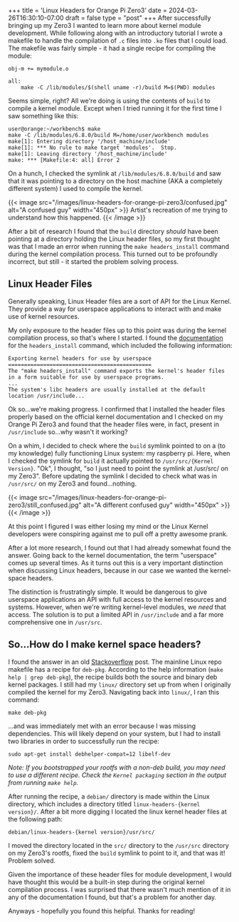 +++
title = 'Linux Headers for Orange Pi Zero3'
date = 2024-03-26T16:30:10-07:00
draft = false
type = "post"
+++
After successfully bringing up my Zero3 I wanted to learn more about kernel module development. While following along with an introductory tutorial I wrote a makefile to handle the compilation of `.c` files into `.ko` files that I could load. The makefile was fairly simple - it had a single recipe for compiling the module:
```
obj-m += mymodule.o

all:
	make -C /lib/modules/$(shell uname -r)/build M=$(PWD) modules
```
Seems simple, right? All we're doing is using the contents of `build` to compile a kernel module. Except when I tried running it for the first time I saw something like this:
```
user@orange:~/workbench$ make
make -C /lib/modules/6.8.0/build M=/home/user/workbench modules
make[1]: Entering directory '/host_machine/include'
make[1]: *** No rule to make target 'modules'.  Stop.
make[1]: Leaving directory '/host_machine/include'
make: *** [Makefile:4: all] Error 2
```
On a hunch, I checked the symlink at `/lib/modules/6.8.0/build` and saw that it was pointing to a directory on the host machine (AKA a completely different system) I used to compile the kernel.

{{< image src="/images/linux-headers-for-orange-pi-zero3/confused.jpg"  alt="A confused guy" width="450px" >}}
Artist's recreation of me trying to understand how this happened.
{{< /image >}}

After a bit of research I found that the `build` directory *should* have been pointing at a directory holding the Linux header files, so my first thought was that I made an error when running the `make headers_install` command during the kernel compilation process. This turned out to be profoundly incorrect, but still - it started the problem solving process.

## Linux Header Files
Generally speaking, Linux Header files are a sort of API for the Linux Kernel. They provide a way for userspace applications to interact with and make use of kernel resources.

My only exposure to the header files up to this point was during the kernel compilation process, so that's where I started. I found the [documentation][1] for the `headers_install` command, which included the following information:
```
Exporting kernel headers for use by userspace
=============================================
The "make headers_install" command exports the kernel's header files in a form suitable for use by userspace programs.
...
The system's libc headers are usually installed at the default location /usr/include...
```
Ok so...we're making progress. I confirmed that I installed the header files properly based on the official kernel documentation and I checked on my Orange Pi Zero3 and found that the header files were, in fact, present in `/usr/include` so...why wasn't it working?

On a whim, I decided to check where the `build` symlink pointed to on a (to my knowledge) fully functioning Linux system: my raspberry pi. Here, when I checked the symlink for `build` it actually pointed to `/usr/src/{Kernel Version}`. "Ok", I thought, "so I just need to point the symlink at /usr/src/ on my Zero3". Before updating the symlink I decided to check what was in `/usr/src/` on my Zero3 and found...nothing.

{{< image src="/images/linux-headers-for-orange-pi-zero3/still_confused.jpg"  alt="A different confused guy" width="450px" >}}
{{< /image >}}

At this point I figured I was either losing my mind or the Linux Kernel developers were conspiring against me to pull off a pretty awesome prank.

After a lot more research, I found out that I had already somewhat found the answer. Going back to the kernel documentation, the term "userspace" comes up several times. As it turns out this is a very important distinction when discussing Linux headers, because in our case we wanted the kernel-space headers.

The distinction is frustratingly simple. It would be dangerous to give userspace applications an API with full access to the kernel resources and systems. However, when we're writing kernel-level modules, we *need* that access. The solution is to put a limited API in `/usr/include` and a far more comprehensive one in `/usr/src`.

## So...How do I make kernel space headers?
I found the answer in an old [Stackoverflow][2] post. The mainline Linux repo makefile has a recipe for `deb-pkg`. According to the help information (`make help | grep deb-pkg`), the recipe builds both the source and binary deb kernel packages. I still had my `linux/` directory set up from when I originally compiled the kernel for my Zero3. Navigating back into `linux/`, I ran this command:
```
make deb-pkg
```
...and was immediately met with an error because I was missing dependencies. This will likely depend on your system, but I had to install two libraries in order to successfully run the recipe:
```
sudo apt-get install debhelper-compat=12 libelf-dev
```
*Note: If you bootstrapped your rootfs with a non-deb build, you may need to use a different recipe. Check the `Kernel packaging` section in the output from running `make help`.*

After running the recipe, a `debian/` directory is made within the Linux directory, which includes a directory titled `linux-headers-{kernel version}/`. After a bit more digging I located the linux kernel header files at the following path:
```
debian/linux-headers-{kernel version}/usr/src/
```
I moved the directory located in the `src/` directory to the `/usr/src` directory on my Zero3's rootfs, fixed the `build` symlink to point to it, and that was it! Problem solved.

Given the importance of these header files for module development, I would have thought this would be a built-in step during the original kernel compilation process. I was surprised that there wasn't much mention of it in any of the documentation I found, but that's a problem for another day.

Anyways - hopefully you found this helpful. Thanks for reading!

[1]: https://www.kernel.org/doc/Documentation/kbuild/headers_install.txt
[2]: https://stackoverflow.com/questions/19486335/how-to-extract-kernel-headers-for-compiling-kernel-module-later